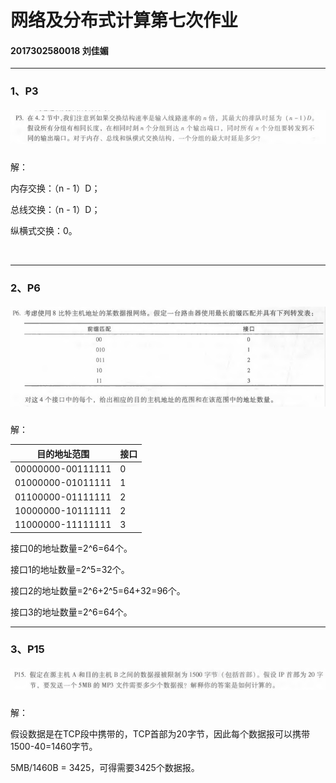 # 网络及分布式计算第七次作业

#### 2017302580018  刘佳媚

---

### 1、P3

##### ![image](image/P3.png)

  解：

内存交换：（n - 1）D；

总线交换：（n - 1）D；

纵横式交换：0。

​        

------

### 2、P6

##### ![image](image/P6.png)

  解：

|目的地址范围|接口|
|------|---|
|00000000-00111111 |0|
|01000000-01011111 |1|
|01100000-01111111| 2|
|10000000-10111111 |2|
|11000000-11111111 | 3|

接口0的地址数量=2^6=64个。

接口1的地址数量=2^5=32个。

接口2的地址数量=2^6+2^5=64+32=96个。

接口3的地址数量=2^6=64个。

---

### 3、P15

##### ![image](image/P15.png)

  解：

假设数据是在TCP段中携带的，TCP首部为20字节，因此每个数据报可以携带1500-40=1460字节。

5MB/1460B = 3425，可得需要3425个数据报。